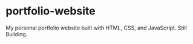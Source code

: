 # portfolio-website
My personal portfolio website built with HTML, CSS, and JavaScript.
Still Building.